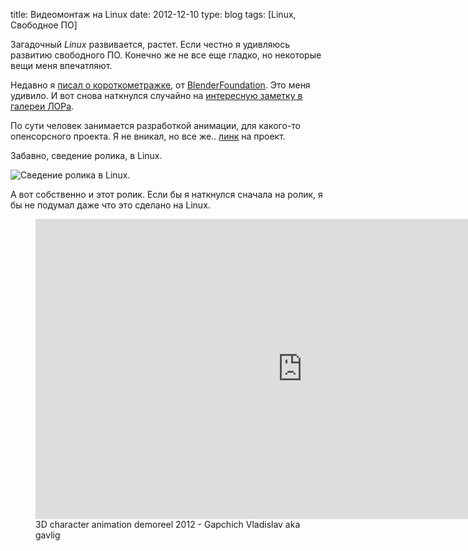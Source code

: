 title: Видеомонтаж на Linux
date: 2012-12-10
type: blog
tags: [Linux, Свободное ПО]

Загадочный *Linux* развивается, растет. Если честно я удивляюсь развитию свободного ПО. Конечно же не все еще гладко, но некоторые вещи меня впечатляют. 

Недавно я [писал о короткометражке](/blog/free-soft-make-movie/), от [BlenderFoundation](http://www.blender.org/blenderorg/blender-foundation/). Это меня удивило. И вот снова наткнулся случайно на [интересную заметку в галереи ЛОРа](http://www.linux.org.ru/gallery/screenshots/8528151).

По сути человек занимается разработкой анимации, для какого-то опенсорсного проекта. Я не вникал, но все же.. [линк](http://www.unvanquished.net/) на проект.

Забавно, сведение ролика, в Linux.

![Сведение ролика в Linux.](http://imageshack.com/a/img856/9072/8gxk.png)

А вот собственно и этот ролик. Если бы я наткнулся сначала на ролик, я бы не подумал даже что это сделано на Linux. 

<figure>
    <div class="if"><iframe width="853" height="480" src="http://www.youtube.com/embed/k-J0W8t2rfI" frameborder="0" allowfullscreen></iframe></div>
    <figcaption>3D character animation demoreel 2012 - Gapchich Vladislav aka gavlig</figcaption>
</figure>